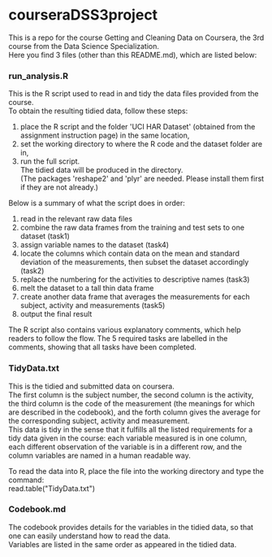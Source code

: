 # courseraDSS3project

This is a repo for the course Getting and Cleaning Data on Coursera, the 3rd course from the Data Science Specialization.  
Here you find 3 files (other than this README.md), which are listed below:




### run_analysis.R
This is the R script used to read in and tidy the data files provided from the course.  
To obtain the resulting tidied data, follow these steps:  
1. place the R script and the folder 'UCI HAR Dataset' (obtained from the assignment instruction page) in the same location,  
2. set the working directory to where the R code and the dataset folder are in,  
3. run the full script.  
The tidied data will be produced in the directory.  
(The packages 'reshape2' and 'plyr' are needed. Please install them first if they are not already.)  

Below is a summary of what the script does in order:  
1. read in the relevant raw data files  
2. combine the raw data frames from the training and test sets to one dataset (task1)  
3. assign variable names to the dataset (task4)  
4. locate the columns which contain data on the mean and standard deviation of the measurements, then subset the dataset accordingly (task2)  
5. replace the numbering for the activities to descriptive names  (task3)  
6. melt the dataset to a tall thin data frame  
7. create another data frame that averages the measurements for each subject, activity and measurements (task5)  
8. output the final result  

The R script also contains various explanatory comments, which help readers to follow the flow.
The 5 required tasks are labelled in the comments, showing that all tasks have been completed.  

### TidyData.txt
This is the tidied and submitted data on coursera.  
The first column is the subject number, the second column is the activity, the third column is the code of the measurement (the meanings for which are described in the codebook), and the forth column gives the average for the corresponding subject, activity and measurement.  
This data is tidy in the sense that it fulfills all the listed requirements for a tidy data given in the course:
each variable measured is in one column, each different observation of the variable is in a different row, and the column variables are named in a human readable way.  

To read the data into R, place the file into the working directory and type the command:  
read.table("TidyData.txt")  


### Codebook.md
The codebook provides details for the variables in the tidied data, so that one can easily understand how to read the data.  
Variables are listed in the same order as appeared in the tidied data.
